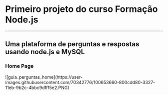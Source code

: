 <h1>Primeiro projeto do curso Formação Node.js</h1>
<hr>
<h2>Uma plataforma de perguntas e respostas usando node.js e MySQL</h2>

<h3>Home Page</h3>
![guia_perguntas_home](https://user-images.githubusercontent.com/70342776/100653660-800cdd80-3327-11eb-9b2c-4bbc9dfff5e2.PNG)
